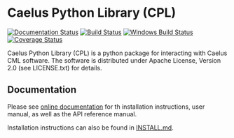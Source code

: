 
# Caelus Python Library (CPL)

[![Documentation Status](https://readthedocs.org/projects/caelus/badge/?version=latest)](http://caelus.readthedocs.io/en/latest/?badge=latest)
[![Build Status](https://travis-ci.org/sayerhs/cpl.svg?branch=dev)](https://travis-ci.org/sayerhs/cpl)
[![Windows Build Status](https://ci.appveyor.com/api/projects/status/github/sayerhs/cpl?svg=true&branch=dev)](https://ci.appveyor.com/api/projects/status/github/sayerhs/cpl?svg=true&branch=master)
[![Coverage Status](https://coveralls.io/repos/github/sayerhs/cpl/badge.svg?branch=dev)](https://coveralls.io/github/sayerhs/cpl?branch=master)

Caelus Python Library (CPL) is a python package for interacting with Caelus CML
software. The software is distributed under Apache License, Version 2.0 (see
LICENSE.txt) for details.

## Documentation

Please see [online documentation](https://caelus.readthedocs.io/en/latest/) for th installation instructions, user manual, as well as the API reference manual.

Installation instructions can also be found in [INSTALL.md](./INSTALL.md).
